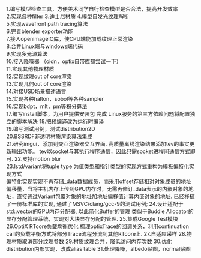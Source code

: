 1.编写模型检查工具，方便美术同学自行检查模型是否合法，提高开发效率	
2.实现各种filter
3.迪士尼材质 
4.模型自发光纹理解析	 	 	 
5.实现wavefront path tracing算法  	 	 	 
6.完善blender exporter功能	 	 	 
7.接入openimageIO库，使CPU端能加载纹理正常渲染	 	 	 
8.合并Linux端与windows端代码	 	 	 
9.实现多光源算法	 	 	 
10.接入降噪器 （oidn，optix自带库都尝试一下）	 	 	 
11.实现其他物理材质	 	 	 
12.实现纹理out of core渲染	 	 	 
13.实现几何out of core渲染	 	 	 
14.对接USD场景描述语言	 	 	 
15.实现各种halton，sobol等各种sampler	 	 	 
16.实现bdpt，mlt，pm等积分算法	 	 	 
17.编写install脚本，为用户提供安装包	 	完成	 Linux服务的第三方依赖问题将配置独立的脚本解决 
18.把预编译改为运行时编译	 	 	 
19.编写测试用例，测试distribution2D	 	 	 
20.BSSRDF非透明材质渲染算法集成		 
21.研究imgui，添加到交互渲染器交互界面. 高质量离线渲染结果添加tev的事实更新输出功能。	 	 	tev以socket与其执行程序通信，因此只需socket进程间通信方式即可.
22.支持motion blur	 	 	 
23.lstd/variant将tuple type 为值类型和指针类型的实现方式重构为模板偏特化实现方式	 	 	
偏特化实现实现不再存储_data数据成员，而采用offset存储相对对象成员的地址偏移量，当将主机内存上传到GPU内存时，无需再修订_data表示的内嵌对象的地址，直接通过Variant包覆对象的地址加地址偏移值计算内嵌对象的地址.
已经移植了一份标准库的实现, 通过了MSVC/clang/gcc-9的测试用例;
24.设计适配于std::vector的GPU内存分配器, 以此简化Buffer的管理	 	 	 类似于Buddle Allocator的显存分配管理系统，实现对大块显存分配的管理.
25.集成Google Test模块	 	 	 
26.OptiX RTcore负载均衡优化		梳理optixTrace的回调关系，利用continuation call的负载平衡方式将部分Trace流程分流到其他RTcore上.
27.自适应采样
28.物理材质取消部分纹理参数
29.材质纹理合并，降低访问内存次数
30.优化distribution内部实现，改成alias table
31.处理降噪，albedo贴图，normal贴图